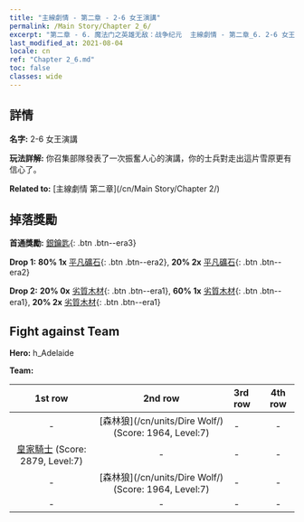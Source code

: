 ```yaml
---
title: "主線劇情 - 第二章 - 2-6 女王演講"
permalink: /Main Story/Chapter 2_6/
excerpt: "第二章 - 6. 魔法门之英雄无敌：战争纪元  主線劇情 - 第二章_6. 2-6 女王演講"
last_modified_at: 2021-08-04
locale: cn
ref: "Chapter 2_6.md"
toc: false
classes: wide
---
```


## 詳情

 **名字:** 2-6 女王演講

 **玩法詳解:** 你召集部隊發表了一次振奮人心的演講，你的士兵對走出這片雪原更有信心了。

 **Related to:** [主線劇情 第二章](/cn/Main Story/Chapter 2/)

## 掉落獎勵

 **首通獎勵:** [銀鑰匙](/cn/Items/con_693/){: .btn .btn--era3}

 **Drop 1:** **80% 1x** [平凡礦石](/cn/Items/mat_6/){: .btn .btn--era2}, **20% 2x** [平凡礦石](/cn/Items/mat_6/){: .btn .btn--era2}

 **Drop 2:** **20% 0x** [劣質木材](/cn/Items/mat_1/){: .btn .btn--era1}, **60% 1x** [劣質木材](/cn/Items/mat_1/){: .btn .btn--era1}, **20% 2x** [劣質木材](/cn/Items/mat_1/){: .btn .btn--era1}


## Fight against Team
 **Hero:** h_Adelaide

 **Team:**


  | 1st row | 2nd row | 3rd row | 4th row |
  |:----:|:----:|:----|:----:|
  | - | [森林狼](/cn/units/Dire Wolf/) (Score: 1964, Level:7)  | - | - |
  | [皇家騎士](/cn/units/Cavalier/) (Score: 2879, Level:7)  | - | - | - |
  | - | [森林狼](/cn/units/Dire Wolf/) (Score: 1964, Level:7)  | - | - |
  | - | - | - | - |


